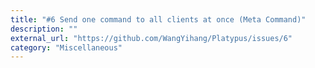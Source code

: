 ```yaml
---
title: "#6 Send one command to all clients at once (Meta Command)"
description: ""
external_url: "https://github.com/WangYihang/Platypus/issues/6"
category: "Miscellaneous"
---
```


